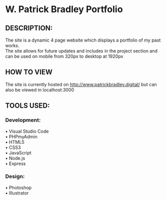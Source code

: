 # W. Patrick Bradley Portfolio

## DESCRIPTION:
The site is a dynamic 4 page website which displays a portfolio of my past works.
<br>
The site allows for future updates and includes in the project section and can be used on mobile from 320px to desktop at 1920px

## HOW TO VIEW
The site is currently hosted on http://www.patrickbradley.digital/
but can also be viewed in localhost:3000

## TOOLS USED:

### Development:
• Visual Studio Code
<br>
• PHPmyAdmin
<br>
• HTML5
<br>
• CSS3
<br>
• JavaScript
<br>
• Node.js
<br>
• Express 

### Design:
• Photoshop
<br>
• Illustrator

